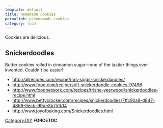 ```yaml
---
template: default
title: Homemade Cookies
permalink: p/homemade-cookies
category: food
---
```


Cookies are delicious.

Snickerdoodles
--------------

Butter cookies rolled in cinnamon sugar—one of the tastier things ever invented. Couldn't be easier!

-   <http://allrecipes.com/recipe/mrs-siggs-snickerdoodles/>
-   <http://www.food.com/recipe/soft-snickerdoodle-cookies-97496>
-   <http://www.foodnetwork.com/recipes/trisha-yearwood/snickerdoodles-recipe.html>
-   <http://www.bettycrocker.com/recipes/snickerdoodles/7ffc92a9-d847-4869-9ecb-99de3b751b14>
-   <http://www.joyofbaking.com/Snickerdoodles.html>

[Category:DIY](/Category:DIY "wikilink") __FORCETOC__
